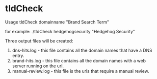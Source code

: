 # tldCheck

Usage tldCheck domainname "Brand Search Term"

for example: ./tldCheck hedgehogsecurity "Hedgehog Security"

Three output files will be created:
1. dns-hits.log - this file contains all the domain names that have a DNS entry.
2. brand-hits.log - this file contains all the domain names with a web server running on the url.
3. manual-review.log - this file is the urls that require a manual review.
